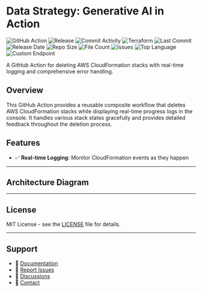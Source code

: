 # Data Strategy: Generative AI in Action

![GitHub Action](https://img.shields.io/badge/GitHub-Action-blue?logo=github)&nbsp;![Release](https://github.com/subhamay-bhattacharyya/4002-gen-ai-tf/actions/workflows/release.yaml/badge.svg)&nbsp;![Commit Activity](https://img.shields.io/github/commit-activity/t/subhamay-bhattacharyya/4002-gen-ai-tf)&nbsp;![Terraform](https://img.shields.io/badge/AWS-Terraform-orange?logo=amazonaws)&nbsp;![Last Commit](https://img.shields.io/github/last-commit/subhamay-bhattacharyya/4002-gen-ai-tf)&nbsp;![Release Date](https://img.shields.io/github/release-date/subhamay-bhattacharyya/4002-gen-ai-tf)&nbsp;![Repo Size](https://img.shields.io/github/repo-size/subhamay-bhattacharyya/4002-gen-ai-tf)&nbsp;![File Count](https://img.shields.io/github/directory-file-count/subhamay-bhattacharyya/4002-gen-ai-tf)&nbsp;![Issues](https://img.shields.io/github/issues/subhamay-bhattacharyya/4002-gen-ai-tf)&nbsp;![Top Language](https://img.shields.io/github/languages/top/subhamay-bhattacharyya/4002-gen-ai-tf)&nbsp;![Custom Endpoint](https://img.shields.io/endpoint?url=https://gist.githubusercontent.com/bsubhamay/1d817deb444264c98d51d29fb681d800/raw/4002-gen-ai-tf.json?)


A GitHub Action for deleting AWS CloudFormation stacks with real-time logging and comprehensive error handling.

## Overview

This GitHub Action provides a reusable composite workflow that deletes AWS CloudFormation stacks while displaying real-time progress logs in the console. It handles various stack states gracefully and provides detailed feedback throughout the deletion process.

## Features

- ✅ **Real-time Logging**: Monitor CloudFormation events as they happen

---

## Architecture Diagram


---

## License

MIT License - see the [LICENSE](LICENSE) file for details.

---

## Support

- 📖 [Documentation](https://github.com/subhamay-bhattacharyya/4002-gen-ai-tf/wiki)
- 🐛 [Report Issues](https://github.com/subhamay-bhattacharyya/4002-gen-ai-tf/issues)
- 💬 [Discussions](https://github.com/subhamay-bhattacharyya/4002-gen-ai-tf/discussions)
- 📧 [Contact](mailto:support@subhamay.aws@gmail.com)
